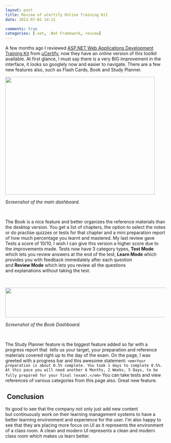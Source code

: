 ```yaml
---
layout: post
title: Review of uCertify Online Training Kit
date: 2012-07-01 14:11

comments: true
categories: [.net, .Net Framework, review]
---
```

A few months ago I reviewed <a href="http://www.shawnmclean.com/review-of-ucertify-asp-net-web-applications-development-training-kit/">ASP.NET Web Applications Development Training Kit</a> from <a href="https://learn.ucertify.com/">uCertify</a>, now they have an online version of this toolkit available. At first glance, I must say there is a very BIG improvement in the interface, it looks so googlely now and easier to navigate. There are a few new features also, such as Flash Cards, Book and Study Planner.

<a href="{{ site.baseurl}}/images/2012/07/Capture.png"><img class="alignnone size-full wp-image-451" title="Capture" src="{{ site.baseurl}}/images/2012/07/Capture.png" alt="" width="469" height="369" /></a>

<em>Screenshot of the main dashboard.</em>

&nbsp;

The Book is a nice feature and better organizes the reference materials than the desktop version. You get a list of chapters, the option to select the notes or do practise quizzes or tests for that chapter and a mini preparation report of how much percentage you learnt and mastered. My last review gave Tests a score of 10/10, I wish I can give this version a higher score due to the improvements made. Tests now have 3 category types, <strong>Test Mode</strong> which lets you review answers at the end of the test, <strong>Learn Mode </strong>which provides you with feedback immediately after each question and <strong>Review </strong><strong>Mode</strong> which lets you review all the questions and explanations without taking the test.

&nbsp;

<a href="{{ site.baseurl}}/images/2012/07/capture1.png"><img class="alignnone size-full wp-image-450" title="capture1" src="{{ site.baseurl}}/images/2012/07/capture1.png" alt="" width="923" height="93" /></a>

<em>Screenshot of the Book Dashboard. </em>

&nbsp;

The Study Planner feature is the biggest feature added so far with a progress report that  tells us your target, your preparation and reference materials covered right up to the day of the exam. On the page, I was greeted with a progress bar and this awesome statement: `<em>Your preparation is about 0.5% complete. You took 1 days to complete 0.5%. At this pace you will need another 6 Months, 2 Weeks, 5 Days, to be fully prepared for your final (exam).</em>` You can take tests and view references of various categories from this page also. Great new feature.
<h2> Conclusion</h2>
Its good to see that the company not only just add new content but continuously work on their learning management systems to have a better learning environment and experience for the user. I'm also happy to see that they are placing more focus on UI as it represents the environment of a class room. A clean and modern UI represents a clean and modern class room which makes us learn better.
